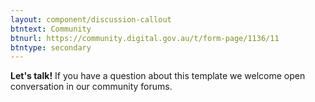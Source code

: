 ```yaml
---
layout: component/discussion-callout
btntext: Community
btnurl: https://community.digital.gov.au/t/form-page/1136/11
btntype: secondary
---
```


**Let's talk!**  If you have a question about this template we welcome open conversation in our community forums.
